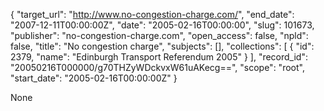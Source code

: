 {
  "target_url": "http://www.no-congestion-charge.com/", 
  "end_date": "2007-12-11T00:00:00Z", 
  "date": "2005-02-16T00:00:00", 
  "slug": 101673, 
  "publisher": "no-congestion-charge.com", 
  "open_access": false, 
  "npld": false, 
  "title": "No congestion charge", 
  "subjects": [], 
  "collections": [
    {
      "id": 2379, 
      "name": "Edinburgh Transport Referendum 2005"
    }
  ], 
  "record_id": "20050216T000000/g70THZyWDckvxW61uAKecg==", 
  "scope": "root", 
  "start_date": "2005-02-16T00:00:00Z"
}

None